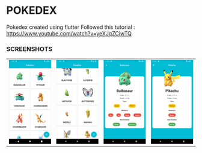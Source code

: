 # POKEDEX

Pokedex created using flutter
Followed this tutorial :
https://www.youtube.com/watch?v=yeXJqZCiwTQ

### SCREENSHOTS

|                   |                   |                   |                   |
| :---------------: | :---------------: | :---------------: | :---------------: |
| ![1](screen1.png) | ![2](screen2.png) | ![3](screen3.png) | ![4](screen4.png) |
